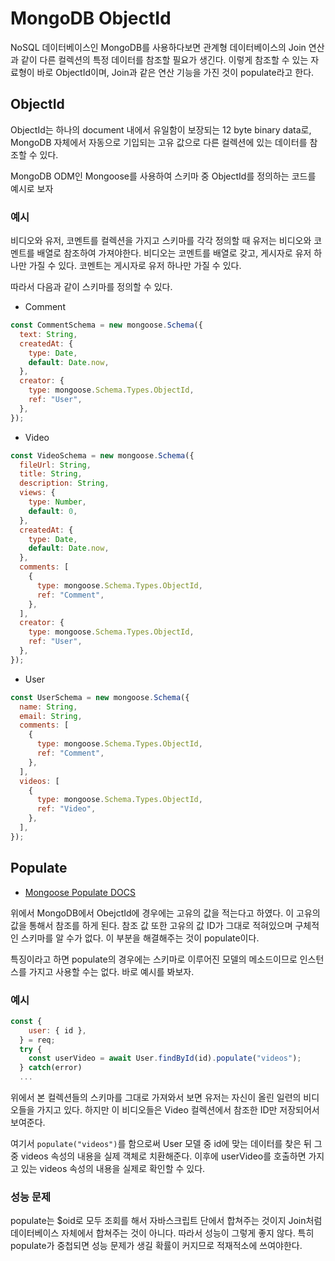 # MongoDB ObjectId

NoSQL 데이터베이스인 MongoDB를 사용하다보면 관계형 데이터베이스의 Join 연산과 같이 다른 컬렉션의 특정 데이터를 참조할 필요가 생긴다. 이렇게 참조할 수 있는 자료형이 바로 ObjectId이며, Join과 같은 연산 기능을 가진 것이 populate라고 한다.

## ObjectId

ObjectId는 하나의 document 내에서 유일함이 보장되는 12 byte binary data로, MongoDB 자체에서 자동으로 기입되는 고유 값으로 다른 컬렉션에 있는 데이터를 참조할 수 있다.

MongoDB ODM인 Mongoose를 사용하여 스키마 중 ObjectId를 정의하는 코드를 예시로 보자

### 예시

비디오와 유저, 코멘트를 컬렉션을 가지고 스키마를 각각 정의할 때 유저는 비디오와 코멘트를 배열로 참조하여 가져야한다. 비디오는 코멘트를 배열로 갖고, 게시자로 유저 하나만 가질 수 있다. 코멘트는 게시자로 유저 하나만 가질 수 있다.

따라서 다음과 같이 스키마를 정의할 수 있다.

- Comment

```js
const CommentSchema = new mongoose.Schema({
  text: String,
  createdAt: {
    type: Date,
    default: Date.now,
  },
  creator: {
    type: mongoose.Schema.Types.ObjectId,
    ref: "User",
  },
});
```

- Video

```js
const VideoSchema = new mongoose.Schema({
  fileUrl: String,
  title: String,
  description: String,
  views: {
    type: Number,
    default: 0,
  },
  createdAt: {
    type: Date,
    default: Date.now,
  },
  comments: [
    {
      type: mongoose.Schema.Types.ObjectId,
      ref: "Comment",
    },
  ],
  creator: {
    type: mongoose.Schema.Types.ObjectId,
    ref: "User",
  },
});
```

- User

```js
const UserSchema = new mongoose.Schema({
  name: String,
  email: String,
  comments: [
    {
      type: mongoose.Schema.Types.ObjectId,
      ref: "Comment",
    },
  ],
  videos: [
    {
      type: mongoose.Schema.Types.ObjectId,
      ref: "Video",
    },
  ],
});
```

## Populate

- [Mongoose Populate DOCS](https://mongoosejs.com/docs/populate.html)

위에서 MongoDB에서 ObejctId에 경우에는 고유의 값을 적는다고 하였다. 이 고유의 값을 통해서 참조를 하게 된다. 참조 값 또한 고유의 값 ID가 그대로 적혀있으며 구체적인 스키마를 알 수가 없다. 이 부분을 해결해주는 것이 populate이다.

특징이라고 하면 populate의 경우에는 스키마로 이루어진 모델의 메소드이므로 인스턴스를 가지고 사용할 수는 없다. 바로 예시를 봐보자.

### 예시

```js
const {
    user: { id },
  } = req;
  try {
    const userVideo = await User.findById(id).populate("videos");
  } catch(error)
  ...
```

위에서 본 컬렉션들의 스키마를 그대로 가져와서 보면 유저는 자신이 올린 일련의 비디오들을 가지고 있다. 하지만 이 비디오들은 Video 컬렉션에서 참조한 ID만 저장되어서 보여준다.

여기서 `populate("videos")`를 함으로써 User 모델 중 id에 맞는 데이터를 찾은 뒤 그 중 videos 속성의 내용을 실제 객체로 치환해준다. 이후에 userVideo를 호출하면 가지고 있는 videos 속성의 내용을 실제로 확인할 수 있다.

### 성능 문제

populate는 $oid로 모두 조회를 해서 자바스크립트 단에서 합쳐주는 것이지 Join처럼 데이터베이스 자체에서 합쳐주는 것이 아니다. 따라서 성능이 그렇게 좋지 않다. 특히 populate가 중첩되면 성능 문제가 생길 확률이 커지므로 적재적소에 쓰여야한다.
